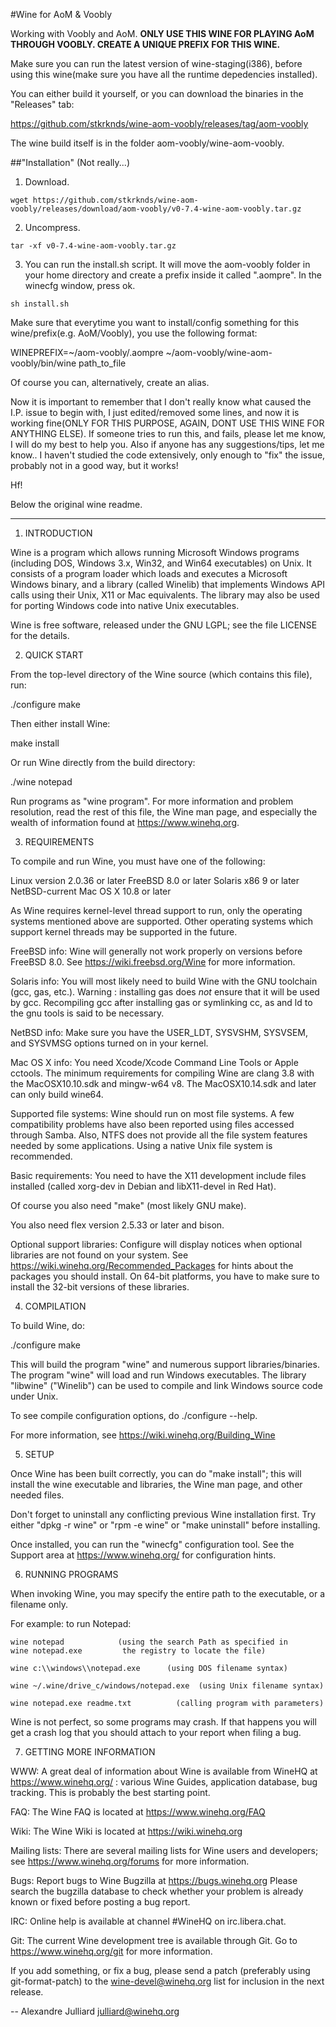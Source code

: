 #Wine for AoM & Voobly

Working with Voobly and AoM. **ONLY USE THIS WINE FOR PLAYING AoM THROUGH VOOBLY. CREATE A UNIQUE PREFIX FOR THIS WINE.**

Make sure you can run the latest version of wine-staging(i386), before using this wine(make sure you have all the runtime depedencies installed).

You can either build it yourself, or you can download the binaries in the "Releases" tab:

https://github.com/stkrknds/wine-aom-voobly/releases/tag/aom-voobly

The wine build itself is in the folder aom-voobly/wine-aom-voobly.

##"Installation" (Not really...)

1) Download.
```
wget https://github.com/stkrknds/wine-aom-voobly/releases/download/aom-voobly/v0-7.4-wine-aom-voobly.tar.gz
```

2) Uncompress.
```
tar -xf v0-7.4-wine-aom-voobly.tar.gz
```
3) You can run the install.sh script. It will move the aom-voobly folder in your home directory and create a prefix inside it called ".aompre". In the winecfg window, press ok.
```
sh install.sh
```
Make sure that everytime you want to install/config something for this wine/prefix(e.g. AoM/Voobly), you use the following format:

WINEPREFIX=~/aom-voobly/.aompre ~/aom-voobly/wine-aom-voobly/bin/wine path_to_file

Of course you can, alternatively, create an alias.

Now it is important to remember that I don't really know what caused the I.P. issue to begin with, I just edited/removed some lines, and now it is
working fine(ONLY FOR THIS PURPOSE, AGAIN, DONT USE THIS WINE FOR ANYTHING ELSE). If someone tries to run this, and fails, please let me know, I will do my best to help you.
Also if anyone has any suggestions/tips, let me know.. I haven't studied the code extensively, only enough to "fix" the issue, probably not in a good way, but it works!

Hf!

Below the original wine readme.

--------------------------------------------------------------------------------------
1. INTRODUCTION

Wine is a program which allows running Microsoft Windows programs
(including DOS, Windows 3.x, Win32, and Win64 executables) on Unix.
It consists of a program loader which loads and executes a Microsoft
Windows binary, and a library (called Winelib) that implements Windows
API calls using their Unix, X11 or Mac equivalents.  The library may also
be used for porting Windows code into native Unix executables.

Wine is free software, released under the GNU LGPL; see the file
LICENSE for the details.


2. QUICK START

From the top-level directory of the Wine source (which contains this file),
run:

./configure
make

Then either install Wine:

make install

Or run Wine directly from the build directory:

./wine notepad

Run programs as "wine program".  For more information and problem
resolution, read the rest of this file, the Wine man page, and
especially the wealth of information found at https://www.winehq.org.


3. REQUIREMENTS

To compile and run Wine, you must have one of the following:

  Linux version 2.0.36 or later
  FreeBSD 8.0 or later
  Solaris x86 9 or later
  NetBSD-current
  Mac OS X 10.8 or later

As Wine requires kernel-level thread support to run, only the operating
systems mentioned above are supported.  Other operating systems which
support kernel threads may be supported in the future.

FreeBSD info:
  Wine will generally not work properly on versions before FreeBSD 8.0.
  See https://wiki.freebsd.org/Wine for more information.

Solaris info:
  You will most likely need to build Wine with the GNU toolchain
  (gcc, gas, etc.). Warning : installing gas does *not* ensure that it
  will be used by gcc. Recompiling gcc after installing gas or
  symlinking cc, as and ld to the gnu tools is said to be necessary.

NetBSD info:
  Make sure you have the USER_LDT, SYSVSHM, SYSVSEM, and SYSVMSG options
  turned on in your kernel.

Mac OS X info:
  You need Xcode/Xcode Command Line Tools or Apple cctools.  The
  minimum requirements for compiling Wine are clang 3.8 with the
  MacOSX10.10.sdk and mingw-w64 v8.  The MacOSX10.14.sdk and later can
  only build wine64.


Supported file systems:
  Wine should run on most file systems. A few compatibility problems
  have also been reported using files accessed through Samba. Also,
  NTFS does not provide all the file system features needed by some
  applications.  Using a native Unix file system is recommended.

Basic requirements:
  You need to have the X11 development include files installed
  (called xorg-dev in Debian and libX11-devel in Red Hat).

  Of course you also need "make" (most likely GNU make).

  You also need flex version 2.5.33 or later and bison.

Optional support libraries:
  Configure will display notices when optional libraries are not found
  on your system. See https://wiki.winehq.org/Recommended_Packages for
  hints about the packages you should install. On 64-bit platforms,
  you have to make sure to install the 32-bit versions of these
  libraries.


4. COMPILATION

To build Wine, do:

./configure
make

This will build the program "wine" and numerous support libraries/binaries.
The program "wine" will load and run Windows executables.
The library "libwine" ("Winelib") can be used to compile and link
Windows source code under Unix.

To see compile configuration options, do ./configure --help.

For more information, see https://wiki.winehq.org/Building_Wine


5. SETUP

Once Wine has been built correctly, you can do "make install"; this
will install the wine executable and libraries, the Wine man page, and
other needed files.

Don't forget to uninstall any conflicting previous Wine installation
first.  Try either "dpkg -r wine" or "rpm -e wine" or "make uninstall"
before installing.

Once installed, you can run the "winecfg" configuration tool. See the
Support area at https://www.winehq.org/ for configuration hints.


6. RUNNING PROGRAMS

When invoking Wine, you may specify the entire path to the executable,
or a filename only.

For example: to run Notepad:

    wine notepad            (using the search Path as specified in
    wine notepad.exe         the registry to locate the file)

    wine c:\\windows\\notepad.exe      (using DOS filename syntax)

    wine ~/.wine/drive_c/windows/notepad.exe  (using Unix filename syntax)

    wine notepad.exe readme.txt          (calling program with parameters)

Wine is not perfect, so some programs may crash. If that happens you
will get a crash log that you should attach to your report when filing
a bug.


7. GETTING MORE INFORMATION

WWW:	A great deal of information about Wine is available from WineHQ at
	https://www.winehq.org/ : various Wine Guides, application database,
	bug tracking. This is probably the best starting point.

FAQ:	The Wine FAQ is located at https://www.winehq.org/FAQ

Wiki:	The Wine Wiki is located at https://wiki.winehq.org

Mailing lists:
	There are several mailing lists for Wine users and developers;
	see https://www.winehq.org/forums for more information.

Bugs:	Report bugs to Wine Bugzilla at https://bugs.winehq.org
	Please search the bugzilla database to check whether your
	problem is already known or fixed before posting a bug report.

IRC:	Online help is available at channel #WineHQ on irc.libera.chat.

Git:	The current Wine development tree is available through Git.
	Go to https://www.winehq.org/git for more information.

If you add something, or fix a bug, please send a patch (preferably
using git-format-patch) to the wine-devel@winehq.org list for
inclusion in the next release.

--
Alexandre Julliard
julliard@winehq.org
